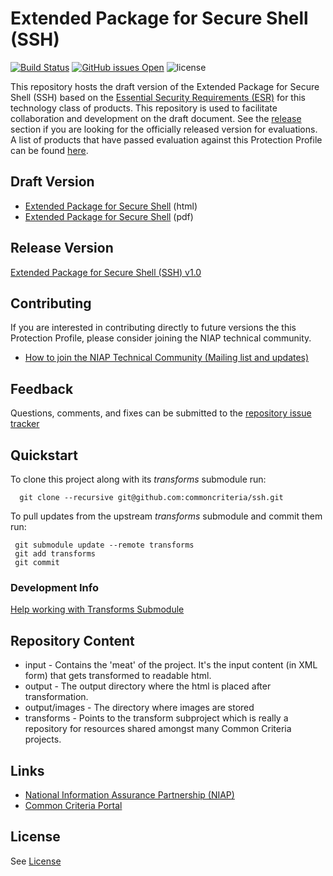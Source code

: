 Extended Package for Secure Shell (SSH) 
============
[![Build Status](https://travis-ci.org/commoncriteria/ssh.svg?branch=master)](https://travis-ci.org/commoncriteria/ssh)
[![GitHub issues Open](https://img.shields.io/github/issues/commoncriteria/ssh.svg?maxAge=2592000)](https://github.com/commoncriteria/ssh/issues) 
![license](https://img.shields.io/badge/license-Unlicensed-blue.svg)

This repository hosts the draft version of the Extended Package for Secure Shell (SSH) based on the 
[Essential Security Requirements (ESR)](https://commoncriteria.github.io/pp/ssh/ssh-esr.html) for this technology class of 
products. This repository is used to facilitate collaboration and development on the draft document. 
See the [release](#Release-Version) section if you are looking for the officially released version for evaluations. 
A list of products that have passed evaluation against this Protection Profile can be found [here](https://www.niap-ccevs.org/Profile/Info.cfm?id=389).

## Draft Version

* [Extended Package for Secure Shell](https://commoncriteria.github.io/pp/ssh/ssh-release.html) (html)
* [Extended Package for Secure Shell](https://commoncriteria.github.io/pp/ssh/ssh-release.pdf) (pdf)

## Release Version
[Extended Package for Secure Shell (SSH) v1.0](https://www.niap-ccevs.org/Profile/Info.cfm?id=389)

## Contributing

If you are interested in contributing directly to future versions the this Protection Profile, please consider joining the NIAP technical community.
* [How to join the NIAP Technical Community (Mailing list and updates)](https://www.niap-ccevs.org/NIAP_Evolution/tech_communities.cfm)

## Feedback

Questions, comments, and fixes can be submitted to the [repository issue tracker](https://github.com/commoncriteria/ssh/issues)

## Quickstart
To clone this project along with its _transforms_ submodule run:

````
  git clone --recursive git@github.com:commoncriteria/ssh.git
````
To pull updates from the upstream _transforms_ submodule and commit them run:
````
 git submodule update --remote transforms
 git add transforms
 git commit
````

### Development Info
[Help working with Transforms Submodule](https://github.com/commoncriteria/transforms/wiki/Working-with-Transforms-as-a-Submodule)

## Repository Content
* input - Contains the 'meat' of the project. It's the input content (in XML form) that gets transformed to readable html.
* output - The output directory where the html is placed after transformation.
* output/images - The directory where images are stored
* transforms - Points to the transform subproject which is really a repository for resources shared amongst many Common Criteria projects.

## Links 
* [National Information Assurance Partnership (NIAP)](https://www.niap-ccevs.org/)
* [Common Criteria Portal](https://www.commoncriteriaportal.org/)

## License

See [License](./LICENSE)
